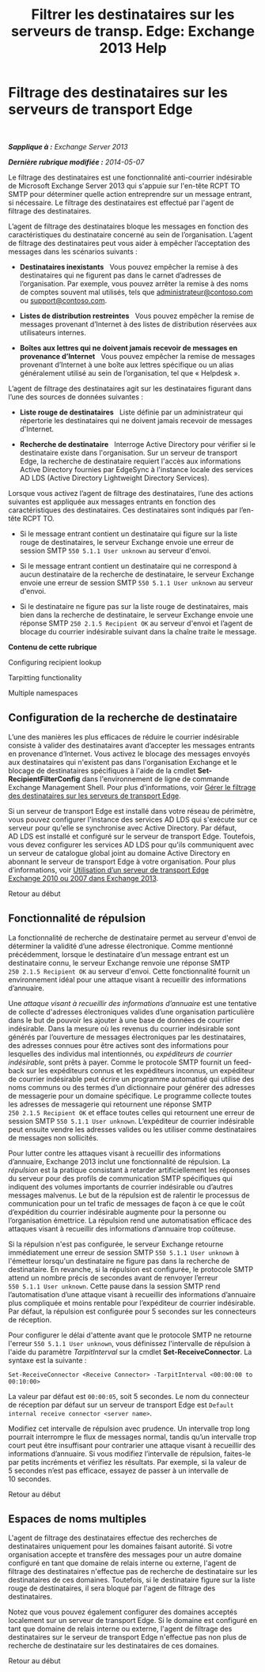 ﻿---
title: 'Filtrer les destinataires sur les serveurs de transp. Edge: Exchange 2013 Help'
TOCTitle: Filtrage des destinataires sur les serveurs de transport Edge
ms:assetid: 994eefd9-3903-41e6-a882-1e333d6d2d18
ms:mtpsurl: https://technet.microsoft.com/fr-fr/library/Bb123891(v=EXCHG.150)
ms:contentKeyID: 50478777
ms.date: 05/23/2018
mtps_version: v=EXCHG.150
ms.translationtype: MT
---

# Filtrage des destinataires sur les serveurs de transport Edge

 

_**Sapplique à :** Exchange Server 2013_

_**Dernière rubrique modifiée :** 2014-05-07_

Le filtrage des destinataires est une fonctionnalité anti-courrier indésirable de Microsoft Exchange Server 2013 qui s'appuie sur l'en-tête RCPT TO SMTP pour déterminer quelle action entreprendre sur un message entrant, si nécessaire. Le filtrage des destinataires est effectué par l'agent de filtrage des destinataires.

L’agent de filtrage des destinataires bloque les messages en fonction des caractéristiques du destinataire concerné au sein de l’organisation. L’agent de filtrage des destinataires peut vous aider à empêcher l’acceptation des messages dans les scénarios suivants :

  - **Destinataires inexistants**   Vous pouvez empêcher la remise à des destinataires qui ne figurent pas dans le carnet d’adresses de l’organisation. Par exemple, vous pouvez arrêter la remise à des noms de comptes souvent mal utilisés, tels que administrateur@contoso.com ou support@contoso.com.

  - **Listes de distribution restreintes**   Vous pouvez empêcher la remise de messages provenant d’Internet à des listes de distribution réservées aux utilisateurs internes.

  - **Boîtes aux lettres qui ne doivent jamais recevoir de messages en provenance d’Internet**   Vous pouvez empêcher la remise de messages provenant d’Internet à une boîte aux lettres spécifique ou un alias généralement utilisé au sein de l’organisation, tel que « Helpdesk ».

L’agent de filtrage des destinataires agit sur les destinataires figurant dans l’une des sources de données suivantes :

  - **Liste rouge de destinataires**   Liste définie par un administrateur qui répertorie les destinataires qui ne doivent jamais recevoir de messages d'Internet.

  - **Recherche de destinataire**   Interroge Active Directory pour vérifier si le destinataire existe dans l'organisation. Sur un serveur de transport Edge, la recherche de destinataire requiert l'accès aux informations Active Directory fournies par EdgeSync à l'instance locale des services AD LDS (Active Directory Lightweight Directory Services).

Lorsque vous activez l’agent de filtrage des destinataires, l’une des actions suivantes est appliquée aux messages entrants en fonction des caractéristiques des destinataires. Ces destinataires sont indiqués par l’en-tête RCPT TO.

  - Si le message entrant contient un destinataire qui figure sur la liste rouge de destinataires, le serveur Exchange envoie une erreur de session SMTP `550 5.1.1 User unknown` au serveur d'envoi.

  - Si le message entrant contient un destinataire qui ne correspond à aucun destinataire de la recherche de destinataire, le serveur Exchange envoie une erreur de session SMTP `550 5.1.1 User unknown` au serveur d'envoi.

  - Si le destinataire ne figure pas sur la liste rouge de destinataires, mais bien dans la recherche de destinataire, le serveur Exchange envoie une réponse SMTP `250 2.1.5 Recipient OK` au serveur d'envoi et l’agent de blocage du courrier indésirable suivant dans la chaîne traite le message.

**Contenu de cette rubrique**

Configuring recipient lookup

Tarpitting functionality

Multiple namespaces

## Configuration de la recherche de destinataire

L’une des manières les plus efficaces de réduire le courrier indésirable consiste à valider des destinataires avant d’accepter les messages entrants en provenance d’Internet. Vous activez le blocage des messages envoyés aux destinataires qui n'existent pas dans l'organisation Exchange et le blocage de destinataires spécifiques à l'aide de la cmdlet **Set-RecipientFilterConfig** dans l'environnement de ligne de commande Exchange Management Shell. Pour plus d’informations, voir [Gérer le filtrage des destinataires sur les serveurs de transport Edge](manage-recipient-filtering-on-edge-transport-servers-exchange-2013-help.md).

Si un serveur de transport Edge est installé dans votre réseau de périmètre, vous pouvez configurer l'instance des services AD LDS qui s'exécute sur ce serveur pour qu'elle se synchronise avec Active Directory. Par défaut, AD LDS est installé et configuré sur le serveur de transport Edge. Toutefois, vous devez configurer les services AD LDS pour qu'ils communiquent avec un serveur de catalogue global joint au domaine Active Directory en abonnant le serveur de transport Edge à votre organisation. Pour plus d’informations, voir [Utilisation d’un serveur de transport Edge Exchange 2010 ou 2007 dans Exchange 2013](use-an-exchange-2010-or-2007-edge-transport-server-in-exchange-2013-exchange-2013-help.md).

Retour au début

## Fonctionnalité de répulsion

La fonctionnalité de recherche de destinataire permet au serveur d'envoi de déterminer la validité d’une adresse électronique. Comme mentionné précédemment, lorsque le destinataire d’un message entrant est un destinataire connu, le serveur Exchange renvoie une réponse SMTP `250 2.1.5 Recipient OK` au serveur d'envoi. Cette fonctionnalité fournit un environnement idéal pour une attaque visant à recueillir des informations d’annuaire.

Une *attaque visant à recueillir des informations d’annuaire* est une tentative de collecte d'adresses électroniques valides d’une organisation particulière dans le but de pouvoir les ajouter à une base de données de courrier indésirable. Dans la mesure où les revenus du courrier indésirable sont générés par l’ouverture de messages électroniques par les destinataires, des adresses connues pour être actives sont des informations pour lesquelles des individus mal intentionnés, ou *expéditeurs de courrier indésirable*, sont prêts à payer. Comme le protocole SMTP fournit un feed-back sur les expéditeurs connus et les expéditeurs inconnus, un expéditeur de courrier indésirable peut écrire un programme automatisé qui utilise des noms communs ou des termes d’un dictionnaire pour générer des adresses de messagerie pour un domaine spécifique. Le programme collecte toutes les adresses de messagerie qui retournent une réponse SMTP `250 2.1.5 Recipient OK` et efface toutes celles qui retournent une erreur de session SMTP `550 5.1.1 User unknown`. L’expéditeur de courrier indésirable peut ensuite vendre les adresses valides ou les utiliser comme destinataires de messages non sollicités.

Pour lutter contre les attaques visant à recueillir des informations d’annuaire, Exchange 2013 inclut une fonctionnalité de répulsion. La *répulsion* est la pratique consistant à retarder artificiellement les réponses du serveur pour des profils de communication SMTP spécifiques qui indiquent des volumes importants de courrier indésirable ou d’autres messages malvenus. Le but de la répulsion est de ralentir le processus de communication pour un tel trafic de messages de façon à ce que le coût d’expédition du courrier indésirable augmente pour la personne ou l’organisation émettrice. La répulsion rend une automatisation efficace des attaques visant à recueillir des informations d’annuaire trop coûteuse.

Si la répulsion n'est pas configurée, le serveur Exchange retourne immédiatement une erreur de session SMTP `550 5.1.1 User unknown` à l'émetteur lorsqu'un destinataire ne figure pas dans la recherche de destinataire. En revanche, si la répulsion est configurée, le protocole SMTP attend un nombre précis de secondes avant de renvoyer l’erreur `550 5.1.1 User unknown`. Cette pause dans la session SMTP rend l’automatisation d’une attaque visant à recueillir des informations d’annuaire plus compliquée et moins rentable pour l’expéditeur de courrier indésirable. Par défaut, la répulsion est configurée pour 5 secondes sur les connecteurs de réception.

Pour configurer le délai d'attente avant que le protocole SMTP ne retourne l'erreur `550 5.1.1 User unknown`, vous définissez l'intervalle de répulsion à l'aide du paramètre *TarpitInterval* sur la cmdlet **Set-ReceiveConnector**. La syntaxe est la suivante :

    Set-ReceiveConnector <Receive Connector> -TarpitInterval <00:00:00 to 00:10:00>

La valeur par défaut est `00:00:05`, soit 5 secondes. Le nom du connecteur de réception par défaut sur un serveur de transport Edge est `Default internal receive connector <server name>`.

Modifiez cet intervalle de répulsion avec prudence. Un intervalle trop long pourrait interrompre le flux de messages normal, tandis qu’un intervalle trop court peut être insuffisant pour contrarier une attaque visant à recueillir des informations d’annuaire. Si vous modifiez l’intervalle de répulsion, faites-le par petits incréments et vérifiez les résultats. Par exemple, si la valeur de 5 secondes n’est pas efficace, essayez de passer à un intervalle de 10 secondes.

Retour au début

## Espaces de noms multiples

L'agent de filtrage des destinataires effectue des recherches de destinataires uniquement pour les domaines faisant autorité. Si votre organisation accepte et transfère des messages pour un autre domaine configuré en tant que domaine de relais interne ou externe, l'agent de filtrage des destinataires n'effectue pas de recherche de destinataire sur les destinataires de ces domaines. Toutefois, si le destinataire figure sur la liste rouge de destinataires, il sera bloqué par l'agent de filtrage des destinataires.

Notez que vous pouvez également configurer des domaines acceptés localement sur un serveur de transport Edge. Si le domaine est configuré en tant que domaine de relais interne ou externe, l'agent de filtrage des destinataires sur le serveur de transport Edge n'effectue pas non plus de recherche de destinataire sur les destinataires de ces domaines.

Retour au début

